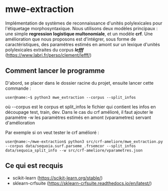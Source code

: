 # mwe-extraction
Implémentation de systèmes de reconnaissance d'unités polylexicales pour l'étiquetage morphosyntaxique. Nous utilisons deux modèles principaux : une simple **regression logistique multonomiale**, et un modèle **crf**. Une amélioration que nous proposons est d'intégrer, sous forme de caractéristiques, des paramètres estimés en amont sur un lexique d'unités polylexicales extraites du corpus **_lefff_** (https://www.labri.fr/perso/clement/lefff/)

## Comment lancer le programme

D'abord, se placer dans le dossier racine du projet, ensuite lancer cette commande :

```console
user@name:~$ python3 mwe_extraction --corpus --split_infos
```

où --corpus est le corpus et split_infos le fichier qui contient les infos en découpage test, train, dev. Dans le cas du crf amélioré, il faut ajouter le paramètre -w les paramètres estimés en amont (vparametres) servant d'amélioration

Par exemple si on veut tester le crf amélioré :

```console
user@name:~/mwe-extraction$ python3 src/crf-ameliore/mwe_extraction.py --corpus data/sequoia.surf.parseme_.frsemcor --split_infos data/sequoia_split_info --w src/crf-ameliore/vparametres.json 
```

## Ce qui est recquis
* scikit-learn (https://scikit-learn.org/stable/)
* sklearn-crfsuite (https://sklearn-crfsuite.readthedocs.io/en/latest/)

